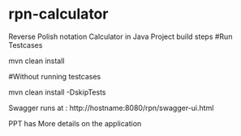 # rpn-calculator
Reverse Polish notation Calculator in Java
Project build steps
#Run Testcases

mvn clean install

#Without running testcases

mvn clean install -DskipTests

Swagger runs at : http://hostname:8080/rpn/swagger-ui.html

PPT has More details on the application
